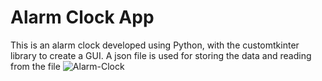 # Alarm Clock App

This is an alarm clock developed using Python, with the customtkinter library to create a GUI.
A json file is used for storing the data and reading from the file
![Alarm-Clock](https://github.com/sikmat/Alarm-Clock-Project/assets/111583727/019ecaf1-94b4-4969-99fc-005c399c0fba)
